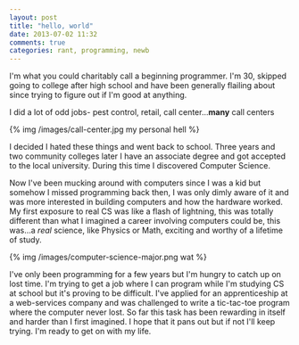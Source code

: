 ```yaml
---
layout: post
title: "hello, world"
date: 2013-07-02 11:32
comments: true
categories: rant, programming, newb
---
```


I'm what you could charitably call a beginning programmer. I'm 30, skipped going to 
college after high school and have been generally flailing about since trying to figure 
out if I'm good at anything.

I did a lot of odd jobs- pest control, retail, call center...**many** call centers

{% img /images/call-center.jpg my personal hell %}

I decided I hated these things and went back to school. Three years and two community 
colleges later I have an associate degree and got accepted to the local university.
During this time I discovered Computer Science. 

Now I've been mucking around with computers since I was a kid but somehow I missed programming back then, 
I was only dimly aware of it and was more interested in building computers and how the hardware worked. 
My first exposure to real CS was like a flash of lightning, this was totally different than
what I imagined a career involving computers could be, this was...a *real* science, like
Physics or Math, exciting and worthy of a lifetime of study.

{% img /images/computer-science-major.png wat %}

I've only been programming for a few years but I'm hungry to catch up on lost time. 
I'm trying to get a job where I can program while I'm studying CS at school but it's 
proving to be difficult. I've applied for an apprenticeship at a web-services company 
and was challenged to write a tic-tac-toe program where the computer never lost. 
So far this task has been rewarding in itself and harder than I first imagined. 
I hope that it pans out but if not I'll keep trying. I'm ready to get on with my life.
